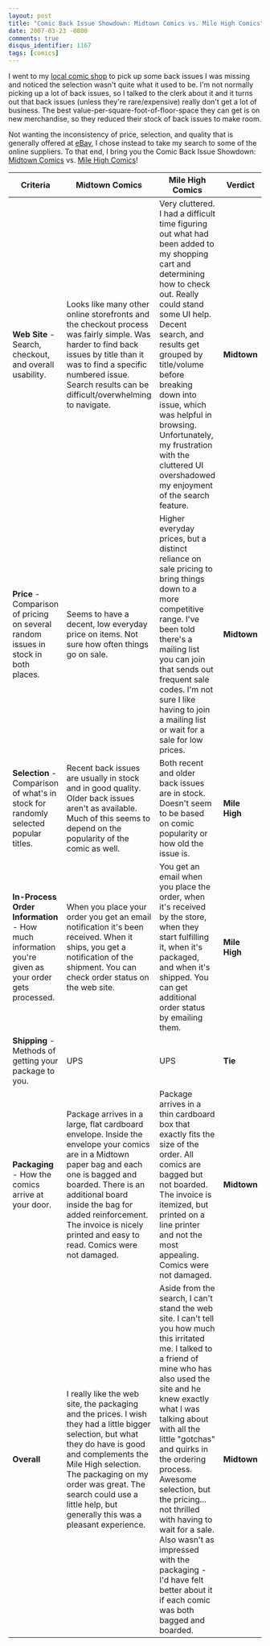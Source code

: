 ```yaml
---
layout: post
title: "Comic Back Issue Showdown: Midtown Comics vs. Mile High Comics"
date: 2007-03-23 -0800
comments: true
disqus_identifier: 1167
tags: [comics]
---
```

I went to my [local comic
shop](http://www.tfaw.com/Help/Store-Locations___25/?mode=storedetails&location=milwaukie)
to pick up some back issues I was missing and noticed the selection
wasn't quite what it used to be. I'm not normally picking up a lot of
back issues, so I talked to the clerk about it and it turns out that
back issues (unless they're rare/expensive) really don't get a lot of
business. The best value-per-square-foot-of-floor-space they can get is
on new merchandise, so they reduced their stock of back issues to make
room.

 Not wanting the inconsistency of price, selection, and quality that is
generally offered at [eBay](http://www.ebay.com), I chose instead to
take my search to some of the online suppliers. To that end, I bring you
the Comic Back Issue Showdown: [Midtown
Comics](http://www.midtowncomics.com) vs. [Mile High
Comics](http://www.milehighcomics.com)!

Criteria | Midtown Comics | Mile High Comics | Verdict
--- | --- | --- |---
**Web Site** - Search, checkout, and overall usability. | Looks like many other online storefronts and the checkout process was fairly simple. Was harder to find back issues by title than it was to find a specific numbered issue. Search results can be difficult/overwhelming to navigate. | Very cluttered. I had a difficult time figuring out what had been added to my shopping cart and determining how to check out. Really could stand some UI help. Decent search, and results get grouped by title/volume before breaking down into issue, which was helpful in browsing. Unfortunately, my frustration with the cluttered UI overshadowed my enjoyment of the search feature. | **Midtown**
**Price** - Comparison of pricing on several random issues in stock in both places. | Seems to have a decent, low everyday price on items. Not sure how often things go on sale. | Higher everyday prices, but a distinct reliance on sale pricing to bring things down to a more competitive range. I've been told there's a mailing list you can join that sends out frequent sale codes. I'm not sure I like having to join a mailing list or wait for a sale for low prices. | **Midtown**
**Selection** - Comparison of what's in stock for randomly selected popular titles. | Recent back issues are usually in stock and in good quality. Older back issues aren't as available. Much of this seems to depend on the popularity of the comic as well. | Both recent and older back issues are in stock. Doesn't seem to be based on comic popularity or how old the issue is. | **Mile High**
**In-Process Order Information** - How much information you're given as your order gets processed. | When you place your order you get an email notification it's been received. When it ships, you get a notification of the shipment. You can check order status on the web site. | You get an email when you place the order, when it's received by the store, when they start fulfilling it, when it's packaged, and when it's shipped. You can get additional order status by emailing them. | **Mile High**
**Shipping** - Methods of getting your package to you. | UPS | UPS | **Tie**
**Packaging** - How the comics arrive at your door. | Package arrives in a large, flat cardboard envelope. Inside the envelope your comics are in a Midtown paper bag and each one is bagged and boarded. There is an additional board inside the bag for added reinforcement. The invoice is nicely printed and easy to read. Comics were not damaged. | Package arrives in a thin cardboard box that exactly fits the size of the order. All comics are bagged but not boarded. The invoice is itemized, but printed on a line printer and not the most appealing. Comics were not damaged. | **Midtown**
**Overall** | I really like the web site, the packaging and the prices. I wish they had a little bigger selection, but what they do have is good and complements the Mile High selection. The packaging on my order was great. The search could use a little help, but generally this was a pleasant experience. | Aside from the search, I can't stand the web site. I can't tell you how much this irritated me. I talked to a friend of mine who has also used the site and he knew exactly what I was talking about with all the little "gotchas" and quirks in the ordering process. Awesome selection, but the pricing... not thrilled with having to wait for a sale. Also wasn't as impressed with the packaging - I'd have felt better about it if each comic was both bagged and boarded. | **Midtown**


